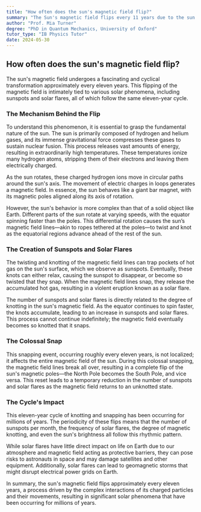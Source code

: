 ```yaml
---
title: "How often does the sun's magnetic field flip?"
summary: "The Sun's magnetic field flips every 11 years due to the sun's rotation and its constantly changing magnetic field. This flip causes a cycle of sunspots and solar flares, impacting space weather and potentially affecting satellites and power grids."
author: "Prof. Mia Turner"
degree: "PhD in Quantum Mechanics, University of Oxford"
tutor_type: "IB Physics Tutor"
date: 2024-05-30
---
```


## How often does the sun's magnetic field flip?

The sun's magnetic field undergoes a fascinating and cyclical transformation approximately every eleven years. This flipping of the magnetic field is intimately tied to various solar phenomena, including sunspots and solar flares, all of which follow the same eleven-year cycle.

### The Mechanism Behind the Flip

To understand this phenomenon, it is essential to grasp the fundamental nature of the sun. The sun is primarily composed of hydrogen and helium gases, and its immense gravitational force compresses these gases to sustain nuclear fusion. This process releases vast amounts of energy, resulting in extraordinarily high temperatures. These temperatures ionize many hydrogen atoms, stripping them of their electrons and leaving them electrically charged.

As the sun rotates, these charged hydrogen ions move in circular paths around the sun's axis. The movement of electric charges in loops generates a magnetic field. In essence, the sun behaves like a giant bar magnet, with its magnetic poles aligned along its axis of rotation. 

However, the sun's behavior is more complex than that of a solid object like Earth. Different parts of the sun rotate at varying speeds, with the equator spinning faster than the poles. This differential rotation causes the sun’s magnetic field lines—akin to ropes tethered at the poles—to twist and knot as the equatorial regions advance ahead of the rest of the sun.

### The Creation of Sunspots and Solar Flares

The twisting and knotting of the magnetic field lines can trap pockets of hot gas on the sun's surface, which we observe as sunspots. Eventually, these knots can either relax, causing the sunspot to disappear, or become so twisted that they snap. When the magnetic field lines snap, they release the accumulated hot gas, resulting in a violent eruption known as a solar flare.

The number of sunspots and solar flares is directly related to the degree of knotting in the sun's magnetic field. As the equator continues to spin faster, the knots accumulate, leading to an increase in sunspots and solar flares. This process cannot continue indefinitely; the magnetic field eventually becomes so knotted that it snaps.

### The Colossal Snap

This snapping event, occurring roughly every eleven years, is not localized; it affects the entire magnetic field of the sun. During this colossal snapping, the magnetic field lines break all over, resulting in a complete flip of the sun's magnetic poles—the North Pole becomes the South Pole, and vice versa. This reset leads to a temporary reduction in the number of sunspots and solar flares as the magnetic field returns to an unknotted state.

### The Cycle's Impact

This eleven-year cycle of knotting and snapping has been occurring for millions of years. The periodicity of these flips means that the number of sunspots per month, the frequency of solar flares, the degree of magnetic knotting, and even the sun's brightness all follow this rhythmic pattern.

While solar flares have little direct impact on life on Earth due to our atmosphere and magnetic field acting as protective barriers, they can pose risks to astronauts in space and may damage satellites and other equipment. Additionally, solar flares can lead to geomagnetic storms that might disrupt electrical power grids on Earth.

In summary, the sun's magnetic field flips approximately every eleven years, a process driven by the complex interactions of its charged particles and their movements, resulting in significant solar phenomena that have been occurring for millions of years.
    